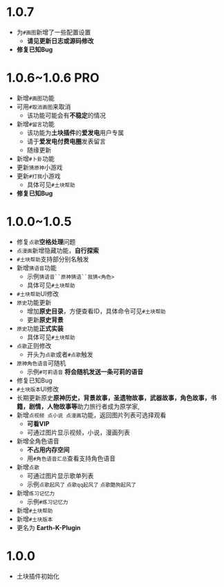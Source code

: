 # 1.0.7
* 为`#画图`新增了一些配置设置
  * **请见更新日志或源码修改**
* **修复已知Bug**

# 1.0.6~1.0.6 PRO
* 新增`#画图`功能
* 可用`#取消画图`来取消
  * 该功能可能会有**不稳定**的情况
* 新增`#留言`功能
  * 该功能为**土块插件**的**爱发电**用户专属
  * 请于**爱发电付费电圈**发表留言
  * 随缘更新
* 新增`#卜卦`功能
* 更新`猜原神`小游戏
* 更新`#打我`小游戏
  * 具体可见`#土块帮助`
* **修复已知Bug**

# 1.0.0~1.0.5
* 修复`点歌`**空格处理**问题
* `点漫画`新增隐藏功能，**自行探索**
* `#土块帮助`支持部分别名触发
* 新增`猜语音`功能
  * 示例`猜语音``原神猜语``我猜<角色>`
  * 具体可见`#土块帮助`
* `#土块帮助`UI修改
* `原史`功能更新
  * 增加**原史目录**，方便查看ID，具体命令可见`#土块帮助`
  * 更新**原史背景**
* `原史`功能**正式实装**
  * 具体可见`#土块帮助`
* `点歌`正则修改
  * 开头为`点歌`或者`#点歌`触发
* `原神角色语音`可随机
  * 示例`#可莉语音` **将会随机发送一条可莉的语音**
* 修复已知Bug
* `#土块版本`UI修改
* 长期更新原史**原神历史，背景故事，圣遗物故事，武器故事，角色故事，书籍，剧情，人物故事等**助力旅行者成为原学家,
* 新增`点视频 点小说 点漫画`功能，返回图片列表可选择观看
  * **可看VIP**
  * 可通过图片显示视频，小说，漫画列表
* 新增全角色语音
  * **不占用内存空间**
  * 用`#角色语音汇总`查看支持角色语音
* 新增`点歌`
  * 可通过图片显示歌单列表
  * 示例`点歌起风了` `点歌qq起风了` `点歌酷狗起风了`
* 新增`练习记忆力`
  * 示例`#练习记忆力`
* 新增`#土块帮助`
* 新增`#土块版本`
* 更名为 **Earth-K-Plugin**

# 1.0.0
* 土块插件初始化
